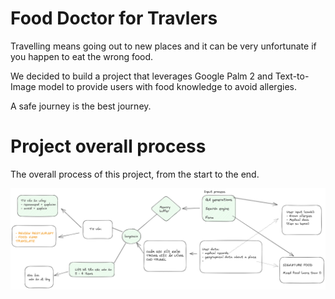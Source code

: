# Food Doctor for Travlers

Travelling means going out to new places and it can be very unfortunate if you happen to eat the wrong food.

We decided to build a project that leverages Google Palm 2 and Text-to-Image model to provide users with food knowledge to avoid allergies.

A safe journey is the best journey.

# Project overall process

The overall process of this project, from the start to the end.

![Overall process](./doc/pate_travel.png)
